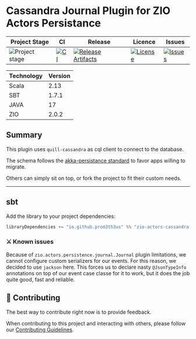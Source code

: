 # Cassandra Journal Plugin for ZIO Actors Persistance
| Project Stage | CI | Release | Licence | Issues |
| --- | --- | --- | --- | --- |
| ![Project stage][Stage] | [![CI][Badge-CI]][Link-CI] | [![Release Artifacts][Badge-SonatypeReleases]][Link-SonatypeReleases] | [![License][Badge-Licence]][Link-Licence] | [![Issues][Badge-Issues]][Link-Issues] |

|Technology   | Version
|-------------|---------- |
|Scala        | 2.13 |
|SBT          | 1.7.1 |
|JAVA         | 17 |
|ZIO          | 2.0.2 |

## Summary
This plugin uses `quill-cassandra` as cql client to connect to the database.

The schema follows the [akka-persistance standard](https://doc.akka.io/docs/akka-persistence-cassandra/current/journal.html#schema) to favor apps willing to migrate.

Others can simply sit on top, or fork the project to fit their custom needs.

<hr/>

## sbt
Add the library to your project dependencies:

```scala
libraryDependencies += "io.github.prom3th3us" %% "zio-actors-cassandra-journal" % "<version>"
```

### ⚔️ Known issues
Because of `zio.actors.persistence.journal.Journal` plugin limitations, we cannot configure custom serializers for our events.
For this reason, we decided to use `jackson` here. This forces us to declare nasty `@JsonTypeInfo` annotations on top of our event case classe for it to work, but it does the job quite good, fast and reliable.

## 🤝 Contributing

The best way to contribute right now is to provide feedback.

When contributing to this project and interacting with others, please follow our [Contributing Guidelines](./CONTRIBUTING.md).


[Badge-SonatypeReleases]: https://img.shields.io/nexus/r/io.github.prom3th3us/zio-actors-cassandra-journal_2.13.svg?server=https%3A%2F%2Fs01.oss.sonatype.org "Sonatype Releases"
[Link-SonatypeReleases]: https://s01.oss.sonatype.org/content/repositories/releases/io/github/prom3th3us/zio-actors-cassandra-journal_2.13/ "Sonatype Releases"
[Badge-CI]: https://github.com/prom3th3us/zio-actors-cassandra-journal/actions/workflows/ci.yml/badge.svg
[Link-CI]: https://github.com/prom3th3us/zio-actors-cassandra-journal/actions/workflows/ci.yml
[Stage]: https://img.shields.io/badge/Project%20Stage-Experimental-yellow.svg
[Badge-Licence]: https://img.shields.io/badge/License-Apache_2.0-blue.svg 
[Link-Licence]: https://opensource.org/licenses/Apache-2.0
[Badge-Issues]: https://img.shields.io/github/issues/prom3th3us/zio-actors-cassandra-journal
[Link-Issues]: https://isitmaintained.com/project/Prom3th3us/zio-actors-cassandra-journal
